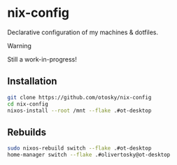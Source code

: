 # nix-config

Declarative configuration of my machines & dotfiles.

> [!WARNING]
> Still a work-in-progress!

## Installation
```sh
git clone https://github.com/otosky/nix-config
cd nix-config
nixos-install --root /mnt --flake .#ot-desktop
```

## Rebuilds
```sh
sudo nixos-rebuild switch --flake .#ot-desktop
home-manager switch --flake .#olivertosky@ot-desktop
```

